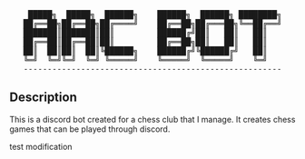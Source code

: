 <div align="center">
<pre>
 █████╗  █████╗  ██████╗    ██████╗  ██████╗ ████████╗
██╔══██╗██╔══██╗██╔════╝    ██╔══██╗██╔═══██╗╚══██╔══╝
███████║███████║██║         ██████╔╝██║   ██║   ██║   
██╔══██║██╔══██║██║         ██╔══██╗██║   ██║   ██║   
██║  ██║██║  ██║╚██████╗    ██████╔╝╚██████╔╝   ██║   
╚═╝  ╚═╝╚═╝  ╚═╝ ╚═════╝    ╚═════╝  ╚═════╝    ╚═╝   
------------------------------------------------------
</pre>
</div>

## Description
This is a discord bot created for a chess club that I manage. It creates chess games that can be played through discord.


test modification
